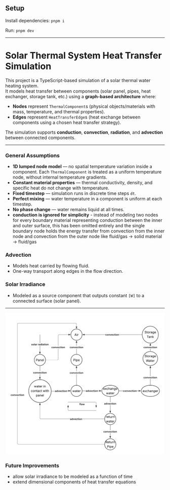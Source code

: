 ## Setup

Install dependencies: `pnpm i`

Run: `pnpm dev`

---

# Solar Thermal System Heat Transfer Simulation

This project is a TypeScript-based simulation of a solar thermal water heating system.  
It models heat transfer between components (solar panel, pipes, heat exchanger, storage tank, etc.) using a **graph-based architecture** where:

- **Nodes** represent `ThermalComponent`s (physical objects/materials with mass, temperature, and thermal properties).
- **Edges** represent `HeatTransferEdge`s (heat exchange between components using a chosen heat transfer strategy).

The simulation supports **conduction**, **convection**, **radiation**, and **advection** between connected components.

---

### General Assumptions
- **1D lumped node model** — no spatial temperature variation inside a component. Each `ThermalComponent` is treated as a uniform temperature node, without internal temperature gradients.
- **Constant material properties** — thermal conductivity, density, and specific heat do not change with temperature.
- **Fixed timestep** — simulation runs in discrete time steps `dt`.
- **Perfect mixing** — water temperature in a component is uniform at each timestep.
- **No phase change** — water remains liquid at all times.
- **conduction is ignored for simplicity** - instead of modeling two nodes for every boundary material representing conduction between the inner and outer surface, this has been omitted entirely and the single boundary node holds the energy transfer from convection from the inner node and convection from the outer node like fluid/gas -> solid material -> fluid/gas

### Advection
- Models heat carried by flowing fluid.
- One-way transport along edges in the flow direction.

### Solar Irradiance
- Modeled as a source component that outputs constant `[W]` to a connected surface (solar panel).

---
![System Model](./closed_loop_solar_heat_exchange.png)

### Future Improvements
- allow solar irradiance to be modeled as a function of time
- extend dimensional components of heat transfer equations


